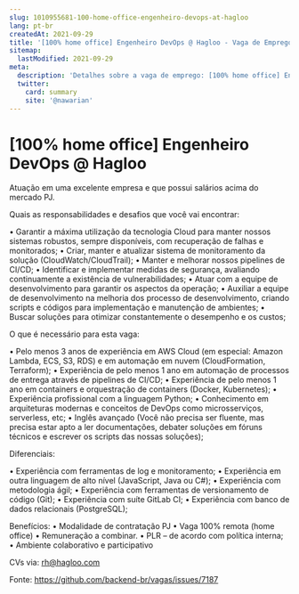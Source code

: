 ```yaml
---
slug: 1010955681-100-home-office-engenheiro-devops-at-hagloo
lang: pt-br
createdAt: 2021-09-29
title: '[100% home office] Engenheiro DevOps @ Hagloo - Vaga de Emprego'
sitemap:
  lastModified: 2021-09-29
meta:
  description: 'Detalhes sobre a vaga de emprego: [100% home office] Engenheiro DevOps @ Hagloo'
  twitter:
    card: summary
    site: '@nawarian'
---
```


# [100% home office] Engenheiro DevOps @ Hagloo

Atuação em uma excelente empresa e que possui salários acima do mercado PJ.

Quais as responsabilidades e desafios que você vai encontrar:

•	Garantir a máxima utilização da tecnologia Cloud para manter nossos sistemas robustos, sempre disponíveis, com recuperação de falhas e monitorados;
•	Criar, manter e atualizar sistema de monitoramento da solução (CloudWatch/CloudTrail);
•	Manter e melhorar nossos pipelines de CI/CD;
•	Identificar e implementar medidas de segurança, avaliando continuamente a existência de vulnerabilidades;
•	Atuar com a equipe de desenvolvimento para garantir os aspectos da operação;
•	Auxiliar a equipe de desenvolvimento na melhoria dos processo de desenvolvimento, criando scripts e códigos para implementação e manutenção de ambientes;
•	Buscar soluções para otimizar constantemente o desempenho e os custos;

O que é necessário para esta vaga:

•	Pelo menos 3 anos de experiência em AWS Cloud (em especial: Amazon Lambda, ECS, S3, RDS) e em automação em nuvem (CloudFormation, Terraform);
•	Experiência de pelo menos 1 ano em automação de processos de entrega através de pipelines de CI/CD;
•	Experiência de pelo menos 1 ano em containers e orquestração de containers (Docker, Kubernetes);
•	Experiência profissional com a linguagem Python;
•	Conhecimento em arquiteturas modernas e conceitos de DevOps como microsserviços, serverless, etc;
•	Inglês avançado (Você não precisa ser fluente, mas precisa estar apto a ler documentações, debater soluções em fóruns técnicos e escrever os scripts das nossas soluções);

Diferenciais:

•	Experiência com ferramentas de log e monitoramento;
•	Experiência em outra linguagem de alto nível (JavaScript, Java ou C#);
•	Experiência com metodologia ágil;
•	Experiência com ferramentas de versionamento de código (Git);
•	Experiência com suíte GitLab CI;
•	Experiência com banco de dados relacionais (PostgreSQL);

Benefícios:
•	Modalidade de contratação PJ
•	Vaga 100% remota (home office)
•	Remuneração a combinar.
•	PLR – de acordo com política interna;
•	Ambiente colaborativo e participativo

CVs via: rh@hagloo.com 



Fonte: https://github.com/backend-br/vagas/issues/7187